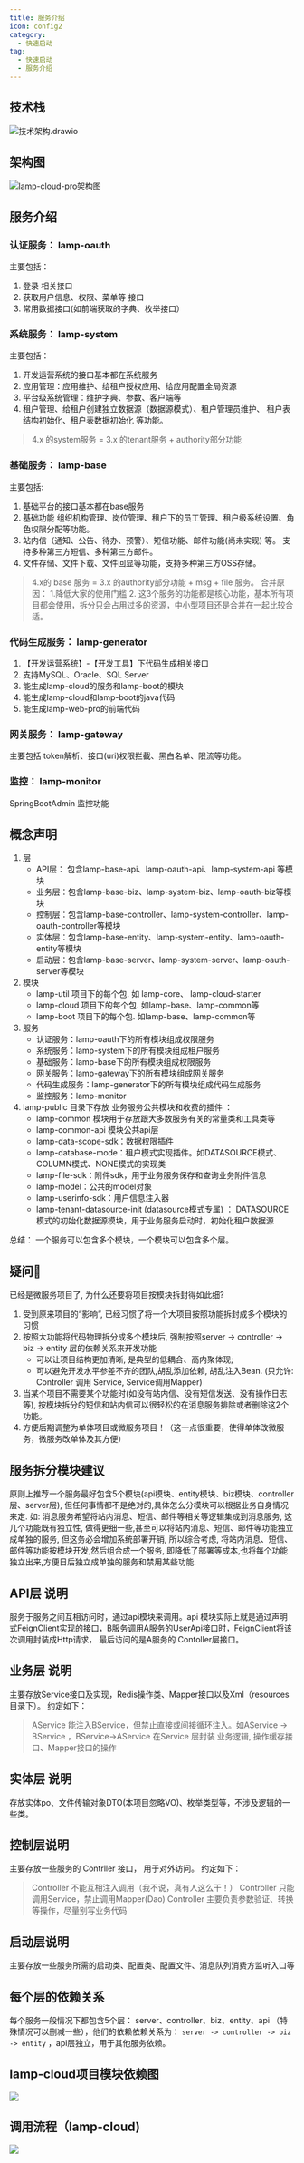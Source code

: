 ```yaml
---
title: 服务介绍
icon: config2
category:
  - 快速启动
tag:
  - 快速启动
  - 服务介绍
---
```


## 技术栈

![技术架构.drawio](/images/start/技术架构.drawio.png)



## 架构图

![lamp-cloud-pro架构图](/images/global/lamp-cloud-pro架构图.png)



## 服务介绍

### 认证服务： lamp-oauth

主要包括：

1. 登录 相关接口
2. 获取用户信息、权限、菜单等 接口
3. 常用数据接口(如前端获取的字典、枚举接口）

### 系统服务： lamp-system

主要包括：

1. 开发运营系统的接口基本都在系统服务
2. 应用管理：应用维护、给租户授权应用、给应用配置全局资源
3. 平台级系统管理：维护字典、参数、客户端等
4. 租户管理、给租户创建独立数据源（数据源模式）、租户管理员维护、 租户表结构初始化、租户表数据初始化 等功能。

> 4.x 的system服务 = 3.x 的tenant服务 + authority部分功能

### 基础服务： lamp-base

主要包括:

1. 基础平台的接口基本都在base服务
2. 基础功能 组织机构管理、岗位管理、租户下的员工管理、租户级系统设置、角色权限分配等功能。
3. 站内信（通知、公告、待办、预警）、短信功能、邮件功能(尚未实现) 等。 支持多种第三方短信、多种第三方邮件。
4. 文件存储、文件下载、文件回显等功能，支持多种第三方OSS存储。

> 4.x的 base 服务 = 3.x 的authority部分功能 + msg + file 服务。 合并原因： 1.降低大家的使用门槛 2. 这3个服务的功能都是核心功能，基本所有项目都会使用，拆分只会占用过多的资源，中小型项目还是合并在一起比较合适。

### 代码生成服务： lamp-generator

1. 【开发运营系统】-【开发工具】下代码生成相关接口
2. 支持MySQL、Oracle、SQL Server
3. 能生成lamp-cloud的服务和lamp-boot的模块
4. 能生成lamp-cloud和lamp-boot的java代码
5. 能生成lamp-web-pro的前端代码

### 网关服务： lamp-gateway

主要包括 token解析、接口(uri)权限拦截、黑白名单、限流等功能。 

### 监控： lamp-monitor

SpringBootAdmin 监控功能



## 概念声明

1. 层
   - API层： 包含lamp-base-api、lamp-oauth-api、lamp-system-api  等模块
   - 业务层：包含lamp-base-biz、lamp-system-biz、lamp-oauth-biz等模块
   - 控制层：包含lamp-base-controller、lamp-system-controller、lamp-oauth-controller等模块
   - 实体层：包含lamp-base-entity、lamp-system-entity、lamp-oauth-entity等模块
   - 启动层：包含lamp-base-server、lamp-system-server、lamp-oauth-server等模块
2. 模块
   - lamp-util 项目下的每个包. 如 lamp-core、 lamp-cloud-starter
   - lamp-cloud 项目下的每个包. 如lamp-base、lamp-common等
   - lamp-boot 项目下的每个包. 如lamp-base、lamp-common等
3. 服务
   - 认证服务：lamp-oauth下的所有模块组成权限服务
   - 系统服务：lamp-system下的所有模块组成租户服务
   - 基础服务：lamp-base下的所有模块组成权限服务
   - 网关服务：lamp-gateway下的所有模块组成网关服务
   - 代码生成服务：lamp-generator下的所有模块组成代码生成服务
   - 监控服务：lamp-monitor 
4. lamp-public 目录下存放 业务服务公共模块和收费的插件 ：
   - lamp-common 模块用于存放跟大多数服务有关的常量类和工具类等
   - lamp-common-api 模块公共api层
   - lamp-data-scope-sdk：数据权限插件
   - lamp-database-mode：租户模式实现插件。如DATASOURCE模式、COLUMN模式、NONE模式的实现类
   - lamp-file-sdk：附件sdk，用于业务服务保存和查询业务附件信息
   - lamp-model：公共的model对象
   - lamp-userinfo-sdk：用户信息注入器
   - lamp-tenant-datasource-init (datasource模式专属) ： DATASOURCE模式的初始化数据源模块，用于业务服务启动时，初始化租户数据源

总结： 一个服务可以包含多个模块，一个模块可以包含多个层。



## 疑问🤔️

已经是微服务项目了, 为什么还要将项目按模块拆封得如此细?

1. 受到原来项目的“影响”, 已经习惯了将一个大项目按照功能拆封成多个模块的习惯
2. 按照大功能将代码物理拆分成多个模块后, 强制按照server -> controller -> biz -> entity 层的依赖关系来开发功能
   - 可以让项目结构更加清晰, 是典型的低耦合、高内聚体现; 
   - 可以避免开发水平参差不齐的团队,胡乱添加依赖, 胡乱注入Bean. (只允许: Controller 调用 Service, Service调用Mapper) 
3. 当某个项目不需要某个功能时(如没有站内信、没有短信发送、没有操作日志等), 按模块拆分的短信和站内信可以很轻松的在消息服务排除或者删除这2个功能。
4. 方便后期调整为单体项目或微服务项目！（这一点很重要，使得单体改微服务，微服务改单体及其方便）



## 服务拆分模块建议

原则上推荐一个服务最好包含5个模块(api模块、entity模块、biz模块、controller层、server层), 但任何事情都不是绝对的,具体怎么分模块可以根据业务自身情况来定.
如: 消息服务希望将站内消息、短信、邮件等相关等逻辑集成到消息服务, 这几个功能既有独立性, 做得更细一些,甚至可以将站内消息、短信、邮件等功能独立成单独的服务, 但这务必会增加系统部署开销, 所以综合考虑, 将站内消息、短信、邮件等功能按模块开发,然后组合成一个服务, 即降低了部署等成本,也将每个功能独立出来,方便日后独立成单独的服务和禁用某些功能.



## API层 说明

服务于服务之间互相访问时，通过api模块来调用。api 模块实际上就是通过声明式FeignClient实现的接口，B服务调用A服务的UserApi接口时，FeignClient将该次调用封装成Http请求， 最后访问的是A服务的 Contoller层接口。

## 业务层 说明

主要存放Service接口及实现，Redis操作类、Mapper接口以及Xml（resources目录下）。
约定如下：

> AService 能注入BService，但禁止直接或间接循环注入。如AService -> BService ，BService->AService
> 在Service 层封装 业务逻辑, 操作缓存接口、Mapper接口的操作

## 实体层 说明

 存放实体po、文件传输对象DTO(本项目忽略VO)、枚举类型等，不涉及逻辑的一些类。

## 控制层说明

主要存放一些服务的 Contrller 接口， 用于对外访问。
约定如下：

> Controller 不能互相注入调用（我不说，真有人这么干！）
> Controller 只能调用Service，禁止调用Mapper(Dao)
> Controller 主要负责参数验证、转换等操作，尽量别写业务代码

## 启动层说明

主要存放一些服务所需的启动类、配置类、配置文件、消息队列消费方监听入口等



## 每个层的依赖关系

每个服务一般情况下都包含5个层： server、controller、biz、entity、api （特殊情况可以删减一些），他们的依赖依赖关系为： `server -> controller -> biz -> entity`  ，api层独立，用于其他服务依赖。  



## lamp-cloud项目模块依赖图

![](/images/advanced/lamp-cloud依赖图.png)  

## 调用流程（lamp-cloud)

![](/images/advanced/lamp-cloud调用流程.drawio.png)

